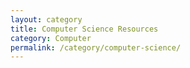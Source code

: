 ```yaml
---
layout: category
title: Computer Science Resources
category: Computer
permalink: /category/computer-science/
---
```

